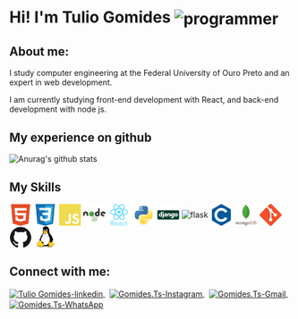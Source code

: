 # Hi! I'm Tulio Gomides <img align="center" alt="programmer" height="40" width="40" src="https://o.remove.bg/downloads/c86a85e9-5bf6-4bcf-8c0a-9dfb24b73d2b/kisspng-programmer-computer-programming-laptop-professiona-architectural-engineer-vector-material-5ad9edb1cbc180.1447455115242316018346-removebg-preview.png">

## About me:
I study computer engineering at the Federal University of Ouro Preto and an expert in web development.

I am currently studying front-end development with React, and back-end development with node js.

## My experience on github
![Anurag's github stats](https://github-readme-stats.vercel.app/api?username=GomidesTs&show_icons=true&theme=radical)

## My Skills
<img align="center" alt="HTML5" height="40" width="40" src="https://raw.githubusercontent.com/devicons/devicon/master/icons/html5/html5-plain.svg">     <img align="center" alt="CSS3" height="40" width="40" src="https://raw.githubusercontent.com/devicons/devicon/master/icons/css3/css3-original.svg">     <img align="center" alt="js" height="40" width="40" src="https://raw.githubusercontent.com/devicons/devicon/master/icons/javascript/javascript-plain.svg">     <img align="center" alt="nodjs" height="40" width="40" src="https://raw.githubusercontent.com/devicons/devicon/master/icons/nodejs/nodejs-original-wordmark.svg">     <img align="center" alt="nodjs" height="40" width="40" src="https://raw.githubusercontent.com/devicons/devicon/master/icons/react/react-original-wordmark.svg">      <img align="center" alt="python" height="40" width="40" src="https://raw.githubusercontent.com/devicons/devicon/master/icons/python/python-original.svg">      <img align="center" alt="django" height="40" width="40" src="https://raw.githubusercontent.com/devicons/devicon/master/icons/django/django-original.svg">      <img align="center" alt="flask" height="40" width="40" src="https://www.probytes.net/wp-content/uploads/2018/10/flask-logo-png-transparent.png">      <img align="center" alt="c" height="40" width="40" src="https://raw.githubusercontent.com/devicons/devicon/master/icons/c/c-plain.svg">     <img align="center" alt="mongo" height="40" width="40" src="https://raw.githubusercontent.com/devicons/devicon/master/icons/mongodb/mongodb-original-wordmark.svg">      <img align="center" alt="git" height="40" width="40" src="https://raw.githubusercontent.com/devicons/devicon/master/icons/git/git-original.svg">     <img align="center" alt="github" height="40" width="40" src="https://raw.githubusercontent.com/devicons/devicon/master/icons/github/github-original.svg"> <img align="center" alt="linux" height="40" width="40" src="https://raw.githubusercontent.com/devicons/devicon/master/icons/linux/linux-original.svg">



## Connect with me:
<a href="https://www.linkedin.com/in/tulio-gomides-3b21b7171/">
<img align="center" alt="Tulio Gomides-linkedin" height="40" width="40" src="https://i.dlpng.com/static/png/369188_preview.png">
</a>
&nbsp;
<a href="https://www.instagram.com/gomides.ts/">
<img align="center" alt="Gomides.Ts-Instagram" height="30" width="30" src="https://imagepng.org/wp-content/uploads/2017/08/instagram-icone-icon-1.png">
</a>
&nbsp;
<a href="mailto:gomidestulio5@gmail.com">
<img align="center" alt="Gomides.Ts-Gmail" height="30" width="30" src="https://i.pinimg.com/originals/3c/66/f8/3c66f8917c99c4cbb2b1eb7d6ef542c4.png">
</a>
&nbsp;
<a href="https://api.whatsapp.com/send?phone=5531997390128&text=Ola%20Tulio%20Gomides%2C%20entro%20em%20contato%20para%20oferecer%20uma%20proposta">
<img align="center" alt="Gomides.Ts-WhatsApp" height="30" width="30" src="https://cdn.pixabay.com/photo/2015/08/03/13/58/soon-873316_960_720.png">
</a>
